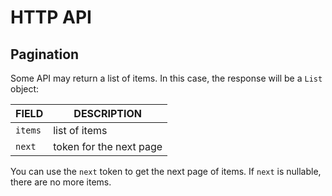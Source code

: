 # HTTP API

## Pagination

Some API may return a list of items. In this case, the response will be a `List` object:

| FIELD | DESCRIPTION |
| ----- | ----------- |
| `items` | list of items |
| `next` | token for the next page |

You can use the `next` token to get the next page of items. If `next` is nullable, there are no more items.
